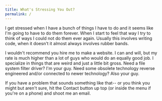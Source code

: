 ```yaml
---
title: What's Stressing You Out?
permalink: /
---
```


I get stressed when I have a bunch of things I have to do and it seems like I'm going
to have to do them forever. When I start to feel that way I try to think of ways I
could not do them ever again. Usually this involves writing code, when it doesn't
it almost always involves rubber bands.

I wouldn't recommend you hire me to make a website. I can and will, but my rate is much
higher than a lot of guys who would do an equally good job. I specialize in things that
are weird and just a little bit gross. Need a file system filter driver? I'm your guy.
Need some obsolete technology reverse engineered and/or connected to newer technology?
Also your guy.

If you have a problem that sounds something like that-- or you think you might but aren't 
sure, hit the Contact button up top (or inside the menu if you're on a phone) and shoot me
an email. 

